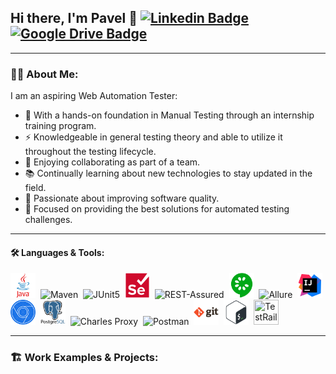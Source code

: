  ## Hi there, I'm Pavel 👋 [![Linkedin Badge](https://img.shields.io/badge/-Pavel-blue?style=flat&logo=Linkedin&logoColor=white)](https://www.linkedin.com/in/mrfurrypants) [![Google Drive Badge](https://img.shields.io/badge/-My%20CV-yellow?style=flat&logo=Google-Drive&logoColor=white)](https://docs.google.com/document/)

---
 ### :man_technologist: About Me:

I am an aspiring Web Automation Tester:

- 🥇 With a hands-on foundation in Manual Testing through an internship training program.
- ⚡ Knowledgeable in general testing theory and able to utilize it throughout the testing lifecycle.
- 🤝 Enjoying collaborating as part of a team.
- 📚 Continually learning about new technologies to stay updated in the field.
- 🚀 Passionate about improving software quality.
- 🎯 Focused on providing the best solutions for automated testing challenges.

---
  
 #### :hammer_and_wrench: Languages & Tools:

<p>
<img src="https://github.com/devicons/devicon/blob/master/icons/java/java-original-wordmark.svg" title="Java" alt="Java" width="40" height="40"/>&nbsp;
<img src="https://user-images.githubusercontent.com/43886029/158700377-62b0da69-81a2-4340-8ce6-dec718533aee.svg" title="Maven" alt="Maven" width="40" height="40"/>&nbsp;
<img src="https://raw.githubusercontent.com/junit-team/junit5/86465f4f491219ad0c0cf9c64eddca7b0edeb86f/assets/img/junit5-logo.svg" title="JUnit5" alt="JUnit5" width="40" height="40"/>&nbsp;
<img src="https://github.com/devicons/devicon/blob/master/icons/selenium/selenium-original.svg" title="Selenium" alt="Selenium" width="40" height="40"/>&nbsp;
<img src="https://avatars.githubusercontent.com/u/19369327?s=200&v=4" title="REST-Assured" alt="REST-Assured" width="40" height="40"/>&nbsp;
<img src="https://github.com/devicons/devicon/blob/master/icons/cucumber/cucumber-plain.svg" title="Cucumber" alt="Cucumber" width="40" height="40"/>&nbsp;
<img src="https://avatars.githubusercontent.com/u/5879127?s=200&v=4" title="Allure" alt="Allure" width="40" height="40"/>&nbsp;
<img src="https://github.com/devicons/devicon/blob/master/icons/intellij/intellij-original.svg" title="Intellij-IDEA" alt="Intellij-IDEA" width="40" height="40"/>&nbsp;
<img src="https://github.com/ChromeDevTools/devtools-logo/blob/master/logos/svg/chrome-devtools-circle-128.svg" title="ChromeDevTools" alt="ChromeDevTools" width="40" height="40"/>&nbsp;
<img src="https://github.com/devicons/devicon/blob/master/icons/postgresql/postgresql-original-wordmark.svg" title="PostgreSQL"  alt="PostgreSQL" width="40" height="40"/>&nbsp;
<img src="https://raw.githubusercontent.com/nmint8m/guide-charles-proxy/master/Images/img-icon.png" title="Charles Proxy"  alt="Charles Proxy" width="40" height="40"/>&nbsp;
<img src="https://www.vectorlogo.zone/logos/getpostman/getpostman-icon.svg" title="Postman"  alt="Postman" width="40" height="40"/>&nbsp;
<img src="https://github.com/devicons/devicon/blob/master/icons/git/git-original-wordmark.svg" title="Git" **alt="Git" width="40" height="40"/>&nbsp;
<img src="https://github.com/devicons/devicon/blob/master/icons/bash/bash-original.svg" title="BASH" **alt="BASH" width="40" height="40"/>&nbsp;
<img src="https://avatars.githubusercontent.com/u/3909953?s=200&v=4" title="TestRail" **alt="TestRail" width="40" height="40"/>&nbsp;
</p>

---

 ### :building_construction: Work Examples & Projects:
